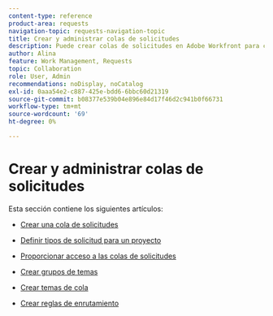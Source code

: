 ```yaml
---
content-type: reference
product-area: requests
navigation-topic: requests-navigation-topic
title: Crear y administrar colas de solicitudes
description: Puede crear colas de solicitudes en Adobe Workfront para capturar el trabajo no planificado de su organización. En los siguientes artículos se describe cómo configurar proyectos para que funcionen como colas de solicitudes.
author: Alina
feature: Work Management, Requests
topic: Collaboration
role: User, Admin
recommendations: noDisplay, noCatalog
exl-id: 0aaa54e2-c887-425e-bdd6-6bbc60d21319
source-git-commit: b08377e539b04e896e84d17f46d2c941b0f66731
workflow-type: tm+mt
source-wordcount: '69'
ht-degree: 0%

---
```


# Crear y administrar colas de solicitudes

Esta sección contiene los siguientes artículos:

* [Crear una cola de solicitudes](../../../manage-work/requests/create-and-manage-request-queues/create-request-queue.md)
* [Definir tipos de solicitud para un proyecto](../../../manage-work/requests/create-and-manage-request-queues/define-request-types-for-project.md)
* [Proporcionar acceso a las colas de solicitudes](../../../manage-work/requests/create-and-manage-request-queues/provide-access-to-request-queues.md)
* [Crear grupos de temas](../../../manage-work/requests/create-and-manage-request-queues/create-topic-groups.md)
* [Crear temas de cola](../../../manage-work/requests/create-and-manage-request-queues/create-queue-topics.md)
* [Crear reglas de enrutamiento](../../../manage-work/requests/create-and-manage-request-queues/create-routing-rules.md)

  <!--
  <li><a href="../../../manage-work/requests/create-and-manage-request-queues/queue-details-tab-overview.md" class="MCXref xref" xrefformat="{para}">Overview of the Queue Details tab in a project</a> </li>
  -->
